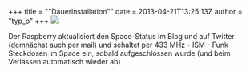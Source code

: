 +++
title = "\"Dauerinstallation\""
date = 2013-04-21T13:25:13Z
author = "typ_o"
+++
![](https://flipdot.org/blog/uploads/raspi-dauer.jpg)  
  
Der Raspberry aktualisiert den Space-Status im Blog und auf Twitter
(demnächst auch per mail) und schaltet per 433 MHz - ISM - Funk
Steckdosen im Space ein, sobald aufgeschlossen wurde (und beim Verlassen
automatisch wieder ab)
